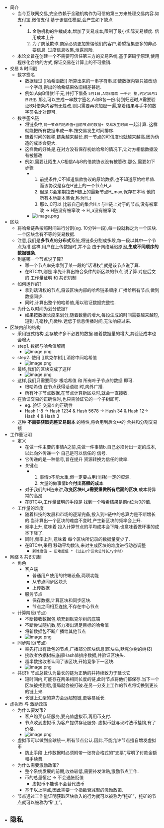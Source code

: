 - 简介
	- 当今互联网交易,完全依赖于金融机构作为可信的第三方来处理交易内容.如 支付宝,微信支付.基于该信任模型,会产生如下缺点
		- 1. 金融机构的仲裁成本,增加了交易成本,限制了最小实际交易额度. 信用成本上升
		  2. 为了防范欺诈,商家必须更加警惕他们的客户,希望搜集更多的非必要信息. 过度信息收集,泄露风险.
	- 本论文旨在创建一个不需要可信任第三方的交易系统,基于密码学原理,使用程序化合约的方式,保证交易在计算上的不可撤销.
- 交易 & 时间戳
	- 数字签名
		- 数据经过 [[哈希函数]] 所算出来的一串字符串.即使数据内容只被改动一个字母,得出的哈希结果依旧相差甚远.
		- 例如,A向B借款1千元,并打下借条 `5月1日,A向B借款 一千元 整,约定10月1日归还`. 那么可以生成一串数字签名,A和B各一份.待到归还时,A需要验证B对借条内容有无篡改,则只需要再次加密一遍,拿着结果与手中的数字签名比对即可.
	- 数字签名链
		- 将链条中,`前一节点的哈希值+当前节点的数据+ 交易发生时间` 一起计算. 这样就能把所有数据串成一串.按交易发生时间排序.
		- 随着时间的推移,链条越来越长.前一节点的可信度也就越来越高.因为伪造的成本会更大.
		- 这样做的好处是,在对方没有保存初始哈希的情况下,让对方相信数据没有被篡改
		- 例如,需要让陌生人C相信A与B的借款协议没有被篡改.那么,需要如下步骤
			- 1. 前提条件,C不知道借款协议的原始数据,也不知道原始哈希值.而该协议是存在H链上的一个节点H_a
			  2. 但是,C会定期拉去H链上的最新节点H_max,保存在本地.他的所有本地副本集合,称为H_t
			  3. 那么,C可以 比较自己的集合H_t 与H链上对于的节点,没有被窜改 -> H链没有被窜改 -> H_a没有被窜改
			- ![image.png](../assets/image_1663486099030_0.png)
- 区块
	- 将哈希链条按照时间进行分割(eg. 10分钟一段),每一段就称之为一个区块.一个区块含有不等的交易数据.
	- 注意,我们是**多节点**的**分布式**系统,将链条分割成多段,每一段以其中一个节点为准.这样,用户在上传数据时,并不会 由于网络延迟原因,**生成不同顺序的数据链条**.
	- 到底哪一个节点说了算?
		- 哪一个节点率先拿到了某一段的"话语权",就是该节点说了算.
		- 在BTC中,则是 率先计算出符合条件的新区块的节点 说了算.对应后文的 工作量证明 和 共识机制
	- 如何运作的?
		- 拿到话语权的节点,将该区块内部的哈希链条顺序,广播给所有节点,做到数据同步.
		- 同时,计算出整个的哈希值,用以验证数据完整性.
	- 为什么以时间为划分依据?
		- 如果按数据长度来划分,随着数量的增大,每段生成的时间需要越来越短,短到 几毫秒,几微秒.远低于信息传播时间,无法响应过来.
- 区块内部的结构
	- 采用链式结构,会存放许多不必要的数据.随着数据量的增大,其验证成本也会增大
	- step1. 数据与哈希值解耦
		- ![image.png](../assets/image_1663489002949_0.png)
	- step2. 使用 [[默克尔树]],消除中间哈希值
		- ![image.png](../assets/image_1663489046339_0.png)
	- 最终,我们的区块变成了这样
		- ![image.png](../assets/image_1663489283986_0.png)
	- 这样,我们只需要同步 根哈希值 和 所有叶子节点的数据 即可.
		- 根哈希值 在节点获得话语权 时,向外广播.
		- 所有叶子节点数据,在节点计算新区块时,就会一直接收.
	- 在验证交易的正确性时,也只需验证它的一个子树即可.
		- eg. 验证 交易4 的正确性
		- Hash 1-8 -> Hash 1234 & Hash 5678 -> Hash 34 & Hash 12-> Hash 4 & Hash 3
	- 这种 **不需要获取完整交易副本** 的特性,将会用到后文中的 合并和分割交易额
- 工作量证明
	- 定义
		- 在做一件主要的事情A之前,先做一件事情b.自己必须付出一定的成本,以此向外传递一个 自己是可以信任的 信号.
		- 它传递的是一种信号,旨在提升 资源转换为信任的效率.
		- 关键点
			- 1. 事情b不能太重,但一定要占用(消耗)一定的资源.
			  2. 大量的做事情b会**付出高额的成本**
		- 对于我们的H链来讲,**改变区块H_a需要重做所有后面的区块**,成本将异常的高昂.
		- 在BTC中,工作量证明的手段是 找到一个哈希结果是前n位为0的值.
	- 工作量的难度
		- 随着科技的发展和市场的逐渐完备,投入到H链中的总算力是不断增长的.当计算出一个区块的难度不变时,产生新区块的频率会上升.
		- 频率上升,意味着 投入计算节点的平均成本会下降.也意味着做坏事的成本下降了.
		- 同时,频率上升,意味着 每个区块所记录的数据量变少了.
		- 在BTC中,采用 移动平均数法,来对生成区块的难度进行动态调整
			- `新难度值 = 旧难度值 * (过去x个区块总时长/y小时)`
- 网络 & 共识机制
	- 角色
		- 客户端
			- 普通用户使用的终端设备,两项功能
			- 从节点同步区块头
			- 上传数据
		- 服务节点
			- 保存数据,计算区块和同步区块.
			- 节点之间相互连接,不存在中心节点
	- 计算阶段(节点)
		- 不断接收数据包,填充到默克尔树的底端
		- 不断尝试随机数,努力凑出满足目标的哈希值
		- 将新数据包不断广播给其他节点
		- ![image.png](../assets/image_1663490595874_0.png)
	- 同步阶段(节点)
		- 率先打出有效包的节点,广播部分区块信息(区块头,默克尔树的树枝)
		- 接收者依据树枝底部Hash值排序数据,并验证区块头.
		- 超半数接收者认同了该区块,开始竞争下一区块.
		- ![image.png](../assets/image_1663490614216_0.png)
	- 共识1: 节点总数认为最长的链为正确的并持续致力于延长它
		- 短时间内,可能存在两条相同长度的链,此时节点将他们都保存.当下一个区块被找到后,僵局就会被打破.在另一分支上工作的节点将切换到更长的链上来.
		- 长链上汇聚的算力会远超短链,更容易延长.
- 虚拟币 与 激励政策
	- 为什么要发币?
		- 客户购买存证服务,要充值虚拟币,再用币支付.
		- 节点收到虚拟币,为客户提供存证服务. 虚拟币就与现时法币挂钩,有了价格.
		- ![image.png](../assets/image_1663491763908_0.png)
	- 虚拟币可以做到全球统一,所有节点公认.因此,不能允许节点擅自增发虚拟币
		- 防止手段 上传数据时必须附带一张符合格式的“支票”,写明了付款金额和手续费.
	- 为什么需要激励政策?
		- 整个系统发展的前期,收益较低,需要补发津贴,激励节点工作.
		- 币的总量恒定 -> 不会通胀贬值
			- 虚拟币不能也不会替代法币
		- 基于以上两点,因此需要一个指数衰减型的激励政策.
	- 节点通过工作量证明获取区块收入的行为就可以被称为“挖矿”，挖矿的节点就可以被称为“矿工”。
- 隐私
	-